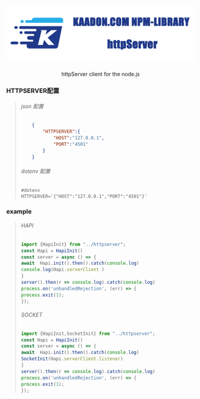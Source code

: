 <h1 align="center">
   <b>
        <a href="https://developer.kaadon.com"><img src="httpServer.logo.png"  alt="developer.kaadon.com"/></a><br>
    </b>
</h1>
<p align="center">httpServer client for the node.js</p>

### HTTPSERVER配置
> ###### json 配置
> ```json
>     {
>         "HTTPSERVER":{
>             "HOST":"127.0.0.1",
>             "PORT":"4501"
>         }
>     }
> ```
>
> ###### dotenv 配置
> ```dotenv
> #dotenv
> HTTPSERVER='{"HOST":"127.0.0.1","PORT":"4501"}'
> ```
>
> 
### example
> ###### HAPI
> ```javascript
> import {HapiInit} from "../httpserver";
> const Hapi = HapiInit()
> const server = async () => {
> await  Hapi.init().then().catch(console.log)
> console.log(Hapi.serverClient )
> }
> server().then(r => console.log).catch(console.log)
> process.on('unhandledRejection', (err) => {
> process.exit(1);
> });
> ```
> 
> ###### SOCKET
> ```javascript
> import {HapiInit,SocketInit} from "../httpserver";
> const Hapi = HapiInit()
> const server = async () => {
> await  Hapi.init().then().catch(console.log)
> SocketInit(Hapi.serverClient.listener)
> }
> server().then(r => console.log).catch(console.log)
> process.on('unhandledRejection', (err) => {
> process.exit(1);
> });
> ```